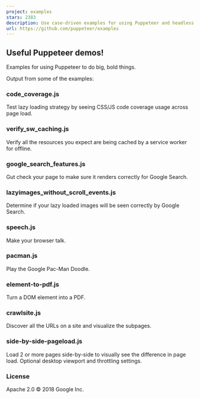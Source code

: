 ```yaml
---
project: examples
stars: 2383
description: Use case-driven examples for using Puppeteer and headless chrome
url: https://github.com/puppeteer/examples
---
```


Useful Puppeteer demos!
-----------------------

Examples for using Puppeteer to do big, bold things.

Output from some of the examples:

### code\_coverage.js

Test lazy loading strategy by seeing CSS/JS code coverage usage across page load.

### verify\_sw\_caching.js

Verify all the resources you expect are being cached by a service worker for offline.

### google\_search\_features.js

Gut check your page to make sure it renders correctly for Google Search.

### lazyimages\_without\_scroll\_events.js

Determine if your lazy loaded images will be seen correctly by Google Search.

### speech.js

Make your browser talk.

### pacman.js

Play the Google Pac-Man Doodle.

### element-to-pdf.js

Turn a DOM element into a PDF.

### crawlsite.js

Discover all the URLs on a site and visualize the subpages.

### side-by-side-pageload.js

Load 2 or more pages side-by-side to visually see the difference in page load. Optional desktop viewport and throttling settings.

### License

Apache 2.0 © 2018 Google Inc.
